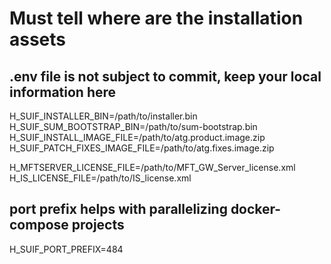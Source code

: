 # Must tell where are the installation assets

## .env file is not subject to commit, keep your local information here

H_SUIF_INSTALLER_BIN=/path/to/installer.bin
H_SUIF_SUM_BOOTSTRAP_BIN=/path/to/sum-bootstrap.bin
H_SUIF_INSTALL_IMAGE_FILE=/path/to/atg.product.image.zip
H_SUIF_PATCH_FIXES_IMAGE_FILE=/path/to/atg.fixes.image.zip

H_MFTSERVER_LICENSE_FILE=/path/to/MFT_GW_Server_license.xml
H_IS_LICENSE_FILE=/path/to/IS_license.xml

## port prefix helps with parallelizing docker-compose projects

H_SUIF_PORT_PREFIX=484
